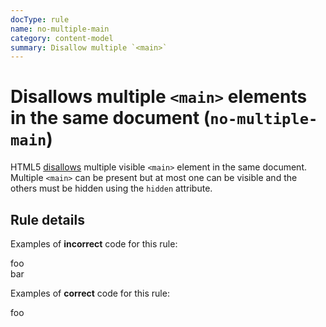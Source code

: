 ```yaml
---
docType: rule
name: no-multiple-main
category: content-model
summary: Disallow multiple `<main>`
---
```


# Disallows multiple `<main>` elements in the same document (`no-multiple-main`)

HTML5 [disallows][whatwg] multiple visible `<main>` element in the same document.
Multiple `<main>` can be present but at most one can be visible and the others must be hidden using the `hidden` attribute.

[whatwg]: https://html.spec.whatwg.org/multipage/grouping-content.html#the-main-element

## Rule details

Examples of **incorrect** code for this rule:

<validate name="incorrect" rules="no-multiple-main">
	<main>foo</main>
	<main>bar</main>
</validate>

Examples of **correct** code for this rule:

<validate name="correct" rules="no-multiple-main">
	<main>foo</main>
	<main hidden>bar</main>
</validate>
